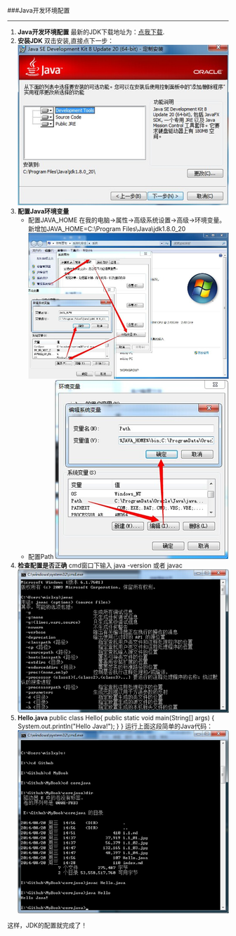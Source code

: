 ###Java开发环境配置

***

1. __Java开发环境配置__
	最新的JDK下载地址为：[点我下载][0].
2. __安装JDK__
	双击安装,直接点下一步：
    ![install][1]
3. __配置Java环境变量__
	+ 配置JAVA_HOME
	在我的电脑->属性->高级系统设置->高级->环境变量。新增加JAVA_HOME=C:\Program Files\Java\jdk1.8.0_20
    ![JAVA_HOME][2]
    + 配置Path
    ![Path][3]
4. __检查配置是否正确__
	cmd窗口下输入 java -version 或者 javac
    ![javac][4]
5. __Hello.java__
				public class Hello{
					public static void main(String[] args) {
					System.out.println("Hello Java!");
					}
				}
运行上面这段简单的Java代码：
	![hello.java][5]
    
这样，JDK的配置就完成了！

[0]:http://www.oracle.com/technetwork/indexes/downloads/index.html?ssSourceSiteId=ocomen
[1]:1.1_01.jpg
[2]:1.1_02.jpg
[3]:1.1_03.jpg
[4]:1.1_04.jpg
[5]:1.1_05.jpg